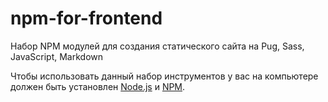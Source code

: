 # npm-for-frontend

Набор NPM модулей для создания статического сайта на Pug, Sass, JavaScript, Markdown

Чтобы использовать данный набор инструментов у вас на компьютере должен быть установлен [Node.js](https://nodejs.org/) и [NPM](https://npmjs.com/).
